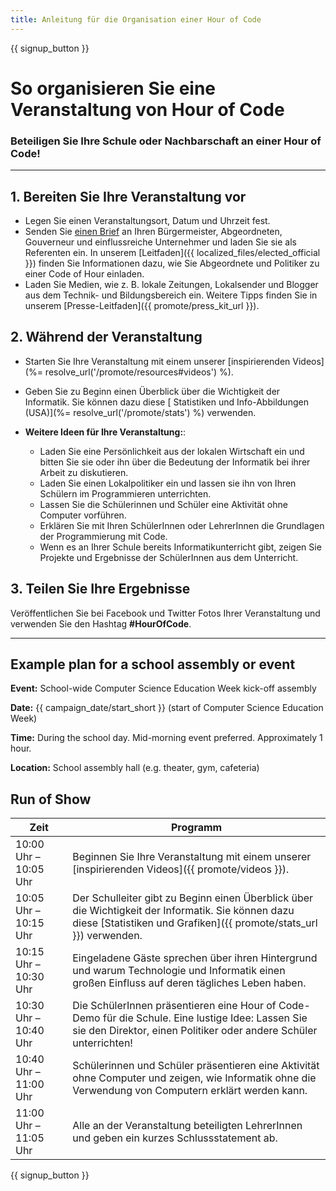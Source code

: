```yaml
---
title: Anleitung für die Organisation einer Hour of Code
---
```


{{ signup_button }}

# So organisieren Sie eine Veranstaltung von Hour of Code

### Beteiligen Sie Ihre Schule oder Nachbarschaft an einer Hour of Code!

* * *

## 1. Bereiten Sie Ihre Veranstaltung vor

- Legen Sie einen Veranstaltungsort, Datum und Uhrzeit fest.
- Senden Sie [einen Brief](https://hourofcode.com/promote/resources#sample-emails) an Ihren Bürgermeister, Abgeordneten, Gouverneur und einflussreiche Unternehmer und laden Sie sie als Referenten ein. In unserem [Leitfaden]({{ localized_files/elected_official }}) finden Sie Informationen dazu, wie Sie Abgeordnete und Politiker zu einer Code of Hour einladen.
- Laden Sie Medien, wie z. B. lokale Zeitungen, Lokalsender und Blogger aus dem Technik- und Bildungsbereich ein. Weitere Tipps finden Sie in unserem [Presse-Leitfaden]({{ promote/press_kit_url }}).

## 2. Während der Veranstaltung

- Starten Sie Ihre Veranstaltung mit einem unserer [inspirierenden Videos](%= resolve_url('/promote/resources#videos') %).
- Geben Sie zu Beginn einen Überblick über die Wichtigkeit der Informatik. Sie können dazu diese [ Statistiken und Info-Abbildungen (USA)](%= resolve_url('/promote/stats') %) verwenden.   
      
    
- **Weitere Ideen für Ihre Veranstaltung:**: 
    - Laden Sie eine Persönlichkeit aus der lokalen Wirtschaft ein und bitten Sie sie oder ihn über die Bedeutung der Informatik bei ihrer Arbeit zu diskutieren.
    - Laden Sie einen Lokalpolitiker ein und lassen sie ihn von Ihren Schülern im Programmieren unterrichten.
    - Lassen Sie die Schülerinnen und Schüler eine Aktivität ohne Computer vorführen.
    - Erklären Sie mit Ihren SchülerInnen oder LehrerInnen die Grundlagen der Programmierung mit Code.
    - Wenn es an Ihrer Schule bereits Informatikunterricht gibt, zeigen Sie Projekte und Ergebnisse der SchülerInnen aus dem Unterricht.

## 3. Teilen Sie Ihre Ergebnisse

Veröffentlichen Sie bei Facebook und Twitter Fotos Ihrer Veranstaltung und verwenden Sie den Hashtag **#HourOfCode**.

* * *

## Example plan for a school assembly or event

**Event:** School-wide Computer Science Education Week kick-off assembly

**Date:** {{ campaign_date/start_short }} (start of Computer Science Education Week)

**Time:** During the school day. Mid-morning event preferred. Approximately 1 hour.

**Location:** School assembly hall (e.g. theater, gym, cafeteria)

## Run of Show

| Zeit                  | Programm                                                                                                                                                                 |
| --------------------- | ------------------------------------------------------------------------------------------------------------------------------------------------------------------------ |
| 10:00 Uhr – 10:05 Uhr | Beginnen Sie Ihre Veranstaltung mit einem unserer [inspirierenden Videos]({{ promote/videos }}).                                                                         |
| 10:05 Uhr – 10:15 Uhr | Der Schulleiter gibt zu Beginn einen Überblick über die Wichtigkeit der Informatik. Sie können dazu diese [Statistiken und Grafiken]({{ promote/stats_url }}) verwenden. |
| 10:15 Uhr – 10:30 Uhr | Eingeladene Gäste sprechen über ihren Hintergrund und warum Technologie und Informatik einen großen Einfluss auf deren tägliches Leben haben.                            |
| 10:30 Uhr – 10:40 Uhr | Die SchülerInnen präsentieren eine Hour of Code-Demo für die Schule. Eine lustige Idee: Lassen Sie sie den Direktor, einen Politiker oder andere Schüler unterrichten!   |
| 10:40 Uhr – 11:00 Uhr | Schülerinnen und Schüler präsentieren eine Aktivität ohne Computer und zeigen, wie Informatik ohne die Verwendung von Computern erklärt werden kann.                     |
| 11:00 Uhr – 11:05 Uhr | Alle an der Veranstaltung beteiligten LehrerInnen und geben ein kurzes Schlussstatement ab.                                                                              |

{{ signup_button }}